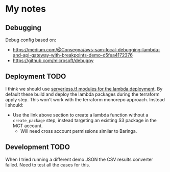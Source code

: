 # My notes

## Debugging
Debug config based on: 
- https://medium.com/@Consegna/aws-sam-local-debugging-lambda-and-api-gateway-with-breakpoints-demo-d5fea4172376
- https://github.com/microsoft/debugpy

## Deployment TODO

I think we should use [serverless.tf modules for the lambda
deployment](https://github.com/terraform-aws-modules/terraform-aws-lambda?tab=readme-ov-file#-deployment-package---create-or-use-existing).
By default these build and deploy the lambda packages during the terraform apply step. This won't work with the
terraform monorepo approach. Instead I should:
- Use the link above section to create a lambda function without a `create_package` step, instead targeting an existing
  S3 package in the MGT account.
  - Will need cross account permissions similar to Baringa.

## Development TODO

When I tried running a different demo JSON the CSV results converter failed. Need to test all the cases for this.